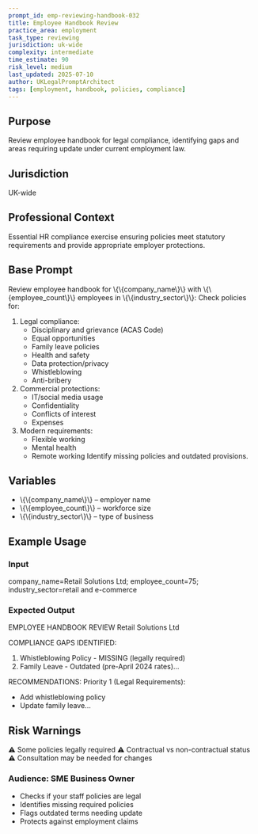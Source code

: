```yaml
---
prompt_id: emp-reviewing-handbook-032
title: Employee Handbook Review
practice_area: employment
task_type: reviewing
jurisdiction: uk-wide
complexity: intermediate
time_estimate: 90
risk_level: medium
last_updated: 2025-07-10
author: UKLegalPromptArchitect
tags: [employment, handbook, policies, compliance]
---
```


## Purpose
Review employee handbook for legal compliance, identifying gaps and areas requiring update under current employment law.

## Jurisdiction
UK-wide

## Professional Context
Essential HR compliance exercise ensuring policies meet statutory requirements and provide appropriate employer protections.

## Base Prompt
Review employee handbook for \\{\\{company_name\\}\\} with \\{\\{employee_count\\}\\} employees in \\{\\{industry_sector\\}\\}:
Check policies for:
1. Legal compliance:
   - Disciplinary and grievance (ACAS Code)
   - Equal opportunities
   - Family leave policies
   - Health and safety
   - Data protection/privacy
   - Whistleblowing
   - Anti-bribery
2. Commercial protections:
   - IT/social media usage
   - Confidentiality
   - Conflicts of interest
   - Expenses
3. Modern requirements:
   - Flexible working
   - Mental health
   - Remote working
Identify missing policies and outdated provisions.

## Variables
- \\{\\{company_name\\}\\} – employer name
- \\{\\{employee_count\\}\\} – workforce size
- \\{\\{industry_sector\\}\\} – type of business

## Example Usage
### Input
company_name=Retail Solutions Ltd; employee_count=75; industry_sector=retail and e-commerce

### Expected Output
EMPLOYEE HANDBOOK REVIEW
Retail Solutions Ltd

COMPLIANCE GAPS IDENTIFIED:
1. Whistleblowing Policy - MISSING (legally required)
2. Family Leave - Outdated (pre-April 2024 rates)...

RECOMMENDATIONS:
Priority 1 (Legal Requirements):
- Add whistleblowing policy
- Update family leave...

## Risk Warnings
⚠️ Some policies legally required
⚠️ Contractual vs non-contractual status
⚠️ Consultation may be needed for changes

### Audience: SME Business Owner
- Checks if your staff policies are legal
- Identifies missing required policies
- Flags outdated terms needing update
- Protects against employment claims
